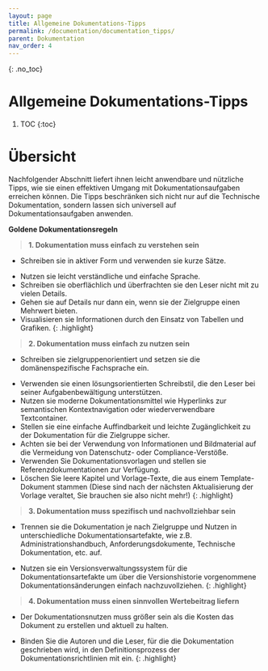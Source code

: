 ```yaml
---
layout: page
title: Allgemeine Dokumentations-Tipps
permalink: /documentation/documentation_tipps/
parent: Dokumentation
nav_order: 4
---
```


{: .no_toc}
# Allgemeine Dokumentations-Tipps

1. TOC
{:toc}
# Übersicht

Nachfolgender Abschnitt liefert ihnen leicht anwendbare und nützliche Tipps, wie sie einen effektiven Umgang mit Dokumentationsaufgaben erreichen können. Die Tipps beschränken sich nicht nur auf die Technische Dokumentation, sondern lassen sich universell auf Dokumentationsaufgaben anwenden.

**Goldene Dokumentationsregeln**

>**1. Dokumentation muss einfach zu verstehen sein**
+ Schreiben sie in aktiver Form und verwenden sie kurze Sätze.
- Nutzen sie leicht verständliche und einfache Sprache.
- Schreiben sie oberflächlich und überfrachten sie den Leser nicht mit zu vielen Details.
- Gehen sie auf Details nur dann ein, wenn sie der Zielgruppe einen Mehrwert bieten.
- Visualisieren sie Informationen durch den Einsatz von Tabellen und Grafiken.
{: .highlight}


>**2. Dokumentation muss einfach zu nutzen sein**
+ Schreiben sie zielgruppenorientiert und setzen sie die domänenspezifische Fachsprache ein.
- Verwenden sie einen lösungsorientierten Schreibstil, die den Leser bei seiner Aufgabenbewältigung unterstützen.
- Nutzen sie moderne Dokumentationsmittel wie Hyperlinks zur semantischen Kontextnavigation oder wiederverwendbare Textcontainer.
- Stellen sie eine einfache Auffindbarkeit und leichte Zugänglichkeit zu der Dokumentation für die Zielgruppe sicher.
- Achten sie bei der Verwendung von Informationen und Bildmaterial auf die Vermeidung von Datenschutz- oder Compliance-Verstöße.
- Verwenden Sie Dokumentationsvorlagen und stellen sie Referenzdokumentationen zur Verfügung.
- Löschen Sie leere Kapitel und Vorlage-Texte, die aus einem Template-Dokument stammen (Diese sind nach der nächsten Aktualisierung der Vorlage veraltet, Sie brauchen sie also nicht mehr!)
{: .highlight}


>**3. Dokumentation muss spezifisch und nachvollziehbar sein**
+ Trennen sie die Dokumentation je nach Zielgruppe und Nutzen in unterschiedliche Dokumentationsartefakte, wie z.B. Administrationshandbuch, Anforderungsdokumente, Technische Dokumentation, etc. auf. 
- Nutzen sie ein Versionsverwaltungssystem für die Dokumentationsartefakte um über die Versionshistorie vorgenommene Dokumentationsänderungen einfach nachzuvollziehen.
{: .highlight}


>**4. Dokumentation muss einen sinnvollen Wertebeitrag liefern**
+ Der Dokumentationsnutzen muss größer sein als die Kosten das Dokument zu erstellen und aktuell zu halten.
- Binden Sie die Autoren und die Leser, für die die Dokumentation geschrieben wird, in den Definitionsprozess der Dokumentationsrichtlinien mit ein.
{: .highlight}
